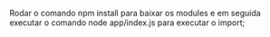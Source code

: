 Rodar o comando npm install para baixar os modules e em seguida executar o comando node app/index.js para executar o import;
